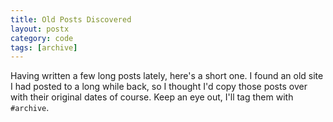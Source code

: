 ```yaml
---
title: Old Posts Discovered
layout: postx
category: code
tags: [archive]
---
```


Having written a few long posts lately, here's a short one. I found an old site I had posted to a long while back, so
I thought I'd copy those posts over with their original dates of course. Keep an eye out, I'll tag them with `#archive`.